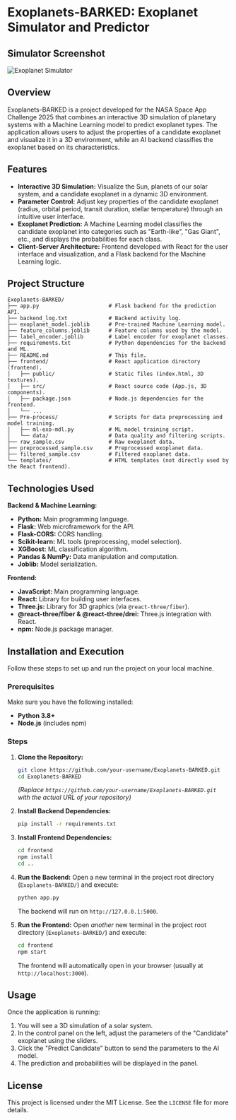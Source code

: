 # Exoplanets-BARKED: Exoplanet Simulator and Predictor

## Simulator Screenshot

![Exoplanet Simulator](https://imgur.com/a/PM4Twd0)

## Overview

Exoplanets-BARKED is a project developed for the NASA Space App Challenge 2025 that combines an interactive 3D simulation of planetary systems with a Machine Learning model to predict exoplanet types. The application allows users to adjust the properties of a candidate exoplanet and visualize it in a 3D environment, while an AI backend classifies the exoplanet based on its characteristics.

## Features

*   **Interactive 3D Simulation:** Visualize the Sun, planets of our solar system, and a candidate exoplanet in a dynamic 3D environment.
*   **Parameter Control:** Adjust key properties of the candidate exoplanet (radius, orbital period, transit duration, stellar temperature) through an intuitive user interface.
*   **Exoplanet Prediction:** A Machine Learning model classifies the candidate exoplanet into categories such as "Earth-like", "Gas Giant", etc., and displays the probabilities for each class.
*   **Client-Server Architecture:** Frontend developed with React for the user interface and visualization, and a Flask backend for the Machine Learning logic.

## Project Structure

```
Exoplanets-BARKED/
├── app.py                      # Flask backend for the prediction API.
├── backend_log.txt             # Backend activity log.
├── exoplanet_model.joblib      # Pre-trained Machine Learning model.
├── feature_columns.joblib      # Feature columns used by the model.
├── label_encoder.joblib        # Label encoder for exoplanet classes.
├── requirements.txt            # Python dependencies for the backend and ML.
├── README.md                   # This file.
├── frontend/                   # React application directory (frontend).
│   ├── public/                 # Static files (index.html, 3D textures).
│   ├── src/                    # React source code (App.js, 3D components).
│   ├── package.json            # Node.js dependencies for the frontend.
│   └── ...
├── Pre-process/                # Scripts for data preprocessing and model training.
│   ├── ml-exo-mdl.py           # ML model training script.
│   └── data/                   # Data quality and filtering scripts.
├── raw_sample.csv              # Raw exoplanet data.
├── preprocessed_sample.csv     # Preprocessed exoplanet data.
├── filtered_sample.csv         # Filtered exoplanet data.
└── templates/                  # HTML templates (not directly used by the React frontend).
```

## Technologies Used

**Backend & Machine Learning:**
*   **Python:** Main programming language.
*   **Flask:** Web microframework for the API.
*   **Flask-CORS:** CORS handling.
*   **Scikit-learn:** ML tools (preprocessing, model selection).
*   **XGBoost:** ML classification algorithm.
*   **Pandas & NumPy:** Data manipulation and computation.
*   **Joblib:** Model serialization.

**Frontend:**
*   **JavaScript:** Main programming language.
*   **React:** Library for building user interfaces.
*   **Three.js:** Library for 3D graphics (via `@react-three/fiber`).
*   **@react-three/fiber & @react-three/drei:** Three.js integration with React.
*   **npm:** Node.js package manager.

## Installation and Execution

Follow these steps to set up and run the project on your local machine.

### Prerequisites

Make sure you have the following installed:
*   **Python 3.8+**
*   **Node.js** (includes npm)

### Steps

1.  **Clone the Repository:**
    ```bash
    git clone https://github.com/your-username/Exoplanets-BARKED.git
    cd Exoplanets-BARKED
    ```
    *(Replace `https://github.com/your-username/Exoplanets-BARKED.git` with the actual URL of your repository)*

2.  **Install Backend Dependencies:**
    ```bash
    pip install -r requirements.txt
    ```

3.  **Install Frontend Dependencies:**
    ```bash
    cd frontend
    npm install
    cd ..
    ```

4.  **Run the Backend:**
    Open a new terminal in the project root directory (`Exoplanets-BARKED/`) and execute:
    ```bash
    python app.py
    ```
    The backend will run on `http://127.0.0.1:5000`.

5.  **Run the Frontend:**
    Open *another* new terminal in the project root directory (`Exoplanets-BARKED/`) and execute:
    ```bash
    cd frontend
    npm start
    ```
    The frontend will automatically open in your browser (usually at `http://localhost:3000`).

## Usage

Once the application is running:
1.  You will see a 3D simulation of a solar system.
2.  In the control panel on the left, adjust the parameters of the "Candidate" exoplanet using the sliders.
3.  Click the "Predict Candidate" button to send the parameters to the AI model.
4.  The prediction and probabilities will be displayed in the panel.

## License

This project is licensed under the MIT License. See the `LICENSE` file for more details.
